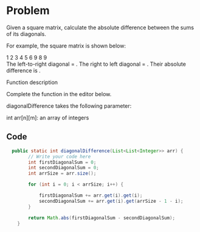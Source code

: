 # Problem
Given a square matrix, calculate the absolute difference between the sums of its diagonals.

For example, the square matrix  is shown below:

1 2 3
4 5 6
9 8 9  
The left-to-right diagonal = . The right to left diagonal = . Their absolute difference is .

Function description

Complete the  function in the editor below.

diagonalDifference takes the following parameter:

int arr[n][m]: an array of integers
## Code 
```java
  public static int diagonalDifference(List<List<Integer>> arr) {
        // Write your code here
        int firstDiagonalSum = 0;
        int secondDiagonalSum = 0;
        int arrSize = arr.size();

        for (int i = 0; i < arrSize; i++) {

            firstDiagonalSum += arr.get(i).get(i);
            secondDiagonalSum += arr.get(i).get(arrSize - 1 - i);
        }

        return Math.abs(firstDiagonalSum - secondDiagonalSum);
    }
```
